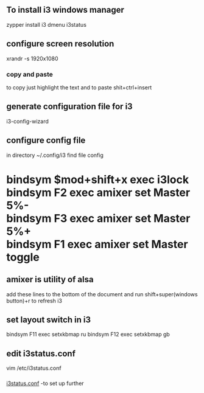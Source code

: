 ## To install i3 windows manager
zypper install i3 dmenu i3status
## configure screen resolution
xrandr -s 1920x1080
### copy and paste
to copy just highlight the text  and to paste shit+ctrl+insert   
## generate  configuration file for i3
i3-config-wizard
## configure config file
in directory ~/.config/i3 find file config

bindsym $mod+shift+x exec i3lock  
bindsym F2 exec amixer set Master 5%-  
bindsym F3 exec amixer set Master 5%+  
bindsym F1 exec amixer set Master toggle  
========================
amixer is utility of alsa 
----------------------------
add these lines to the bottom of the document 
and run  shift+super(windows button)+r  to refresh i3


## set layout switch in i3 
bindsym F11 exec setxkbmap ru
bindsym F12 exec setxkbmap gb

## edit i3status.conf    
vim /etc/i3status.conf    

###
 [i3status.conf](https://i3wm.org/i3status/manpage.html)  -to set up further
 
 


















